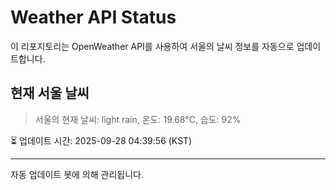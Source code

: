 
# Weather API Status

이 리포지토리는 OpenWeather API를 사용하여 서울의 날씨 정보를 자동으로 업데이트합니다.

## 현재 서울 날씨
> 서울의 현재 날씨: light rain, 온도: 19.68°C, 습도: 92%

⏳ 업데이트 시간: 2025-09-28 04:39:56 (KST)

---
자동 업데이트 봇에 의해 관리됩니다.
